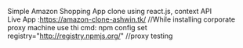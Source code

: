 Simple Amazon Shopping App clone using react.js, context API<br>
Live App :https://amazon-clone-ashwin.tk/
//While installing corporate proxy machine use thi cmd: npm config set registry="http://registry.npmjs.org/"
//proxy testing